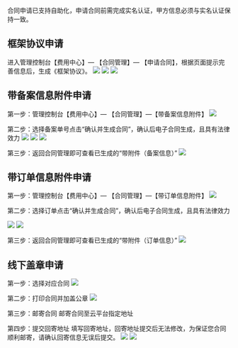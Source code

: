 合同申请已支持自助化，申请合同前需完成实名认证，甲方信息必须与实名认证保持一致。

## 框架协议申请
进入管理控制台【费用中心】— 【合同管理】— 【申请合同】，根据页面提示完善信息后，生成《框架协议》。
![](http://imgcache.tce.fsphere.cn/static/mc.qcloudimg.com/static/img/f62fcd8c98fa2964f73bb4dcfe02b3e3/1.png)
![](http://imgcache.tce.fsphere.cn/static/mc.qcloudimg.com/static/img/e589219fed37f71f67cfe3c18e019651/2.png)
![](http://imgcache.tce.fsphere.cn/static/mc.qcloudimg.com/static/img/e2544bad1b17d643a0965961e54b1fad/3.png)

## 带备案信息附件申请
第一步：管理控制台【费用中心】— 【合同管理】—【带备案信息附件】
![](http://imgcache.tce.fsphere.cn/static/mc.qcloudimg.com/static/img/ac9adf6425ac07f948a51d1467b912c2/4.png)


第二步：选择备案单号点击“确认并生成合同”，确认后电子合同生成，且具有法律效力
![](http://imgcache.tce.fsphere.cn/static/mc.qcloudimg.com/static/img/d6459bda6754f9a5cf4b537618b77ea5/5.png)
![](http://imgcache.tce.fsphere.cn/static/mc.qcloudimg.com/static/img/d317b0ce834589a5b9233cff1dda7cd0/6.png)
![](http://imgcache.tce.fsphere.cn/static/mc.qcloudimg.com/static/img/770adbb4109c0472679fe654fa38ab44/7.png)


第三步：返回合同管理即可查看已生成的“带附件（备案信息）”
![](http://imgcache.tce.fsphere.cn/static/mc.qcloudimg.com/static/img/33a2cbbcf2bc96efc2d4e46cbc798f3c/8.png)

## 带订单信息附件申请
第一步：管理控制台【费用中心】— 【合同管理】—【带订单信息附件】
![](http://imgcache.tce.fsphere.cn/static/mc.qcloudimg.com/static/img/abae8a64e9b79b42fcb16882a98adb04/9.png)

第二步：选择订单点击“确认并生成合同”，确认后电子合同生成，且具有法律效力

![](http://imgcache.tce.fsphere.cn/static/mc.qcloudimg.com/static/img/5f216174c419864dea1cb848e899efc9/10.png)
![](http://imgcache.tce.fsphere.cn/static/mc.qcloudimg.com/static/img/64d08643c6dee6e5367163bdc251a348/11.png)

第三步：返回合同管理即可查看已生成的“带附件（订单信息）”
![](http://imgcache.tce.fsphere.cn/static/mc.qcloudimg.com/static/img/62a52a802c840b96de39dfe31aef216a/12.png)


## 线下盖章申请
第一步：选择对应合同
![](http://imgcache.tce.fsphere.cn/static/mc.qcloudimg.com/static/img/bf322003512f8047e50d4169af49dd38/13.png)

第二步：打印合同并加盖公章
![](http://imgcache.tce.fsphere.cn/static/mc.qcloudimg.com/static/img/aaabd923395f38126f01d29758dd72d9/14.png)

第三步：邮寄合同
邮寄合同至云平台指定地址


第四步：提交回寄地址
填写回寄地址，回寄地址提交后无法修改，为保证您合同顺利邮寄，请确认回寄信息无误后提交。
![](http://imgcache.tce.fsphere.cn/static/mc.qcloudimg.com/static/img/7fb48e5a9c68ed47453bfe589dd07c72/15.png)
![](http://imgcache.tce.fsphere.cn/static/mc.qcloudimg.com/static/img/27123afb81c459503290b9f214cfa520/16.png)








